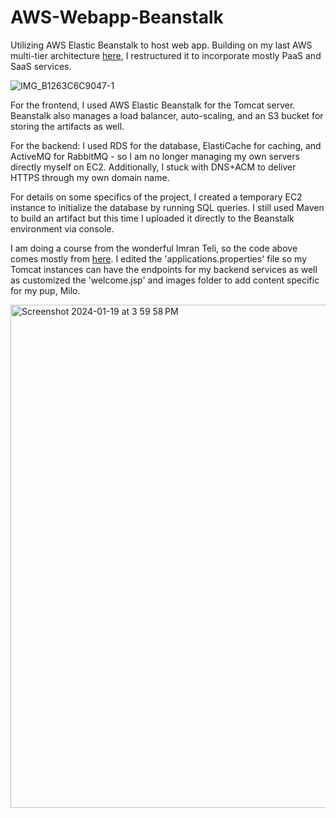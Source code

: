 # AWS-Webapp-Beanstalk
Utilizing AWS Elastic Beanstalk to host web app. Building on my last AWS multi-tier architecture [here](https://github.com/andreapeterson/AWS-MultiTier-Architecture), I restructured it to incorporate mostly PaaS and SaaS services.

![IMG_B1263C6C9047-1](https://github.com/andreapeterson/AWS-Webapp-Beanstalk/assets/134665743/dd7e4e3d-c3ae-410a-942e-146d87e3fd28)

For the frontend, I used AWS Elastic Beanstalk for the Tomcat server. Beanstalk also manages a load balancer, auto-scaling, and an S3 bucket for storing the artifacts as well.

For the backend: I used RDS for the database, ElastiCache for caching, and ActiveMQ for RabbitMQ - so I am no longer managing my own servers directly myself on EC2. Additionally, I stuck with DNS+ACM to deliver HTTPS through my own domain name.

For details on some specifics of the project, I created a temporary EC2 instance to initialize the database by running SQL queries. I still used Maven to build an artifact but this time I uploaded it directly to the Beanstalk environment via console.

I am doing a course from the wonderful Imran Teli, so the code above comes mostly from [here](https://github.com/hkhcoder/vprofile-project). I edited the 'applications.properties' file so my Tomcat instances can have the endpoints for my backend services as well as customized the 'welcome.jsp' and images folder to add content specific for my pup, Milo.

<img width="805" alt="Screenshot 2024-01-19 at 3 59 58 PM" src="https://github.com/andreapeterson/AWS-Webapp-Beanstalk/assets/134665743/93611f22-1561-4804-9156-4a6a0632c67d">

